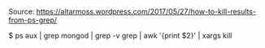 Source:
https://altarmoss.wordpress.com/2017/05/27/how-to-kill-results-from-ps-grep/

$ ps aux | grep mongod | grep -v grep | awk '{print $2}' | xargs kill
